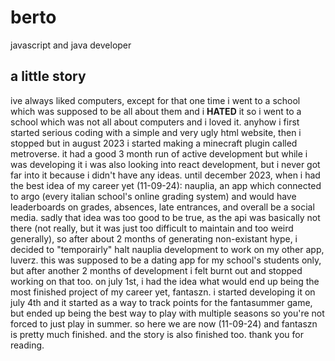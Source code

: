 # berto
javascript and java developer

## a little story
ive always liked computers, except for that one time i went to a school which was supposed to be all about them and i **HATED** it so i went to a school which was not all about computers and i loved it. anyhow i first started serious coding with a simple and very ugly html website, then i stopped but in august 2023 i started making a minecraft plugin called metroverse. it had a good 3 month run of active development but while i was developing it i was also looking into react development, but i never got far into it because i didn't have any ideas. until december 2023, when i had the best idea of my career yet (11-09-24): nauplia, an app which connected to argo (every italian school's online grading system) and would have leaderboards on grades, absences, late entrances, and overall be a social media. sadly that idea was too good to be true, as the api was basically not there (not really, but it was just too difficult to maintain and too weird generally), so after about 2 months of generating non-existant hype, i decided to "temporairly" halt nauplia development to work on my other app, luverz. this was supposed to be a dating app for my school's students only, but after another 2 months of development i felt burnt out and stopped working on that too. on july 1st, i had the idea what would end up being the most finished project of my career yet, fantaszn. i started developing it on july 4th and it started as a way to track points for the fantasummer game, but ended up being the best way to play with multiple seasons so you're not forced to just play in summer. so here we are now (11-09-24) and fantaszn is pretty much finished. and the story is also finished too. thank you for reading.
